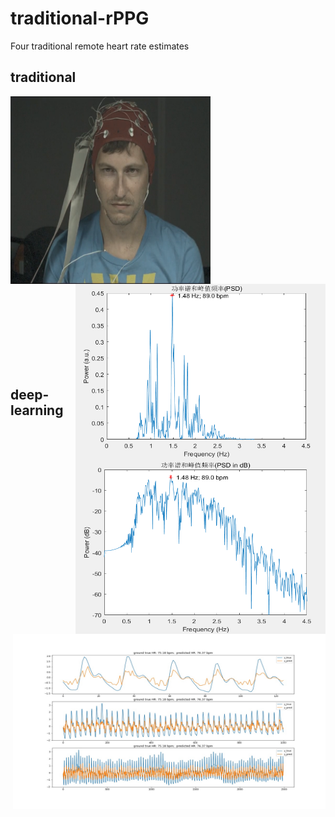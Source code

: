 # traditional-rPPG
Four traditional remote heart rate estimates

## traditional
<img src=".\pic\1111.png" width="320" height="300" alt="video" align ="left"><img src=".\pic\psd.png" width="400" height="280" alt="predict" align="right">
<br></br>
<img src=".\pic\psd_dB.png" width="400" height="280" alt="predict" align="right">
</br> 
<br></br> 
<br></br> 
<br></br> 
<br></br> 
<br></br><br></br><br></br><br></br>
<br></br>
<br></br>
<br></br>

## deep-learning

<img src=".\pic\0003_3.jpg" width="500" height="280" alt="predict"  align="right">
